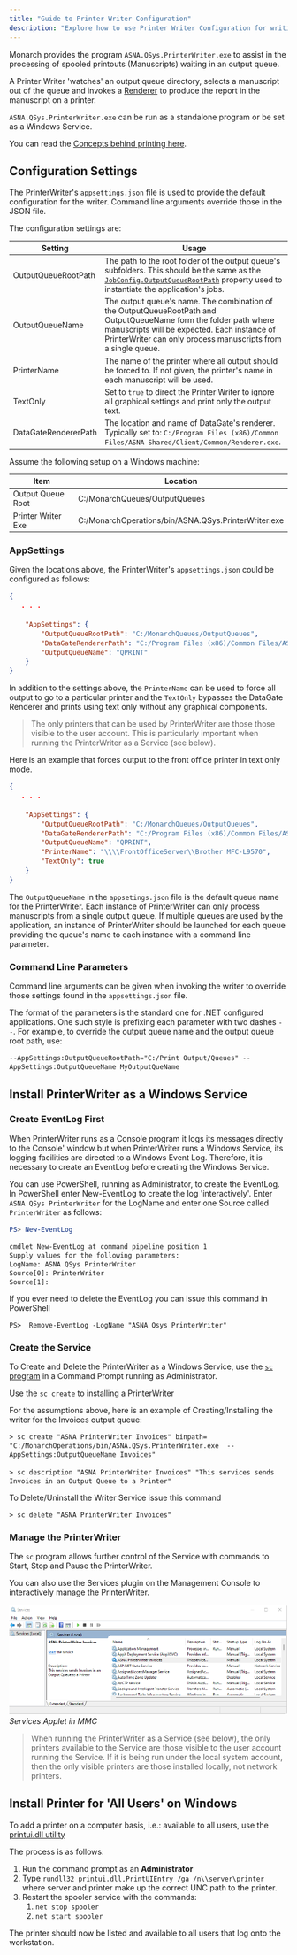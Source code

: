 ```yaml
---
title: "Guide to Printer Writer Configuration"
description: "Explore how to use Printer Writer Configuration for writing formatted text to output streams with ease, including error handling tips."
---
```


Monarch provides the program `ASNA.QSys.PrinterWriter.exe` to assist in the processing of spooled printouts (Manuscripts) waiting in an output queue.

A Printer Writer 'watches' an output queue directory, selects a manuscript out of the queue and invokes a [Renderer](manuscript-renderer.html) to produce the report in the manuscript on a printer.

`ASNA.QSys.PrinterWriter.exe` can be run as a standalone program or be set as a Windows Service.

You can read the [Concepts behind printing here](/concepts/printing/printing-introduction.html).

## Configuration Settings
The PrinterWriter's `appsettings.json` file is used to provide the default configuration for the writer. Command line arguments  override those in the JSON file.

The configuration settings are:

|        Setting       | Usage |
| -------------------- | ----- |
| OutputQueueRootPath  | The path to the root folder of the output queue's subfolders. This should be the same as the [`JobConfig.OutputQueueRootPath`](/reference/runtime/qsys-runtime-job-support/job-config.html) property used to instantiate the application's jobs.
| OutputQueueName      | The output queue's name.  The combination of the OutputQueueRootPath and OutputQueueName form the folder path where manuscripts will be expected. Each instance of PrinterWriter can only process manuscripts from a single queue.
| PrinterName          | The name of the printer where all output should be forced to. If not given, the printer's name in each manuscript will be used.
| TextOnly             | Set to `true` to direct the  Printer Writer to ignore all graphical settings and print only the output text.
| DataGateRendererPath | The location and name of DataGate's renderer.  Typically set to: `C:/Program Files (x86)/Common Files/ASNA Shared/Client/Common/Renderer.exe`.

Assume the following setup on a Windows machine:

|         Item          |            Location  |
|-----------------------| -------------------- |
| Output Queue Root     | C:/MonarchQueues/OutputQueues
| Printer Writer Exe    | C:/MonarchOperations/bin/ASNA.QSys.PrinterWriter.exe

### AppSettings
Given the locations above, the PrinterWriter's `appsettings.json` could be configured as follows:
```json
{
   . . . 

    "AppSettings": {
        "OutputQueueRootPath": "C:/MonarchQueues/OutputQueues",
        "DataGateRendererPath": "C:/Program Files (x86)/Common Files/ASNA Shared/Client/Common/Renderer.exe",
        "OutputQueueName": "QPRINT"
    }
}
```

In addition to the settings above, the `PrinterName` can be used to force all output to go to a particular printer and the `TextOnly` bypasses the DataGate Renderer and prints using text only without any graphical components.  

> The only printers that can be used by PrinterWriter are those those visible to the user account.  This is particularly important when running the PrinterWriter as a Service (see below).

Here is an example that forces output to the front office printer in text only mode.

```json
{
   . . . 

    "AppSettings": {
        "OutputQueueRootPath": "C:/MonarchQueues/OutputQueues",
        "DataGateRendererPath": "C:/Program Files (x86)/Common Files/ASNA Shared/Client/Common/Renderer.exe",
        "OutputQueueName": "QPRINT",
        "PrinterName": "\\\\FrontOfficeServer\\Brother MFC-L9570",
        "TextOnly": true
    }
}
```

The `OutputQueueName` in the `appsetings.json` file is the default queue name for the PrinterWriter. Each instance of PrinterWriter can only process manuscripts from a single output queue. If multiple queues are used by the application, an instance of PrinterWriter should be launched for each queue providing the queue's name to each instance with a command line parameter.

### Command Line Parameters
Command line arguments can be given when invoking the writer to override those settings found in the `appsettings.json` file.

The format of the parameters is the standard one for .NET configured applications.  One such style is prefixing each parameter with two dashes `--`.  For example, to override the output queue name and the output queue root path, use:

```
--AppSettings:OutputQueueRootPath="C:/Print Output/Queues" --AppSettings:OutputQueueName MyOutputQueName
```


## Install PrinterWriter as a Windows Service

### Create EventLog First
When PrinterWriter runs as a Console program it logs its messages directly to the Console' window but when PrinterWriter runs a Windows Service, its logging facilities are directed to a Windows Event Log. Therefore, it is necessary to create an EventLog before creating the Windows Service.

You can use PowerShell, running as Administrator, to create the EventLog. In PowerShell enter New-EventLog to create the log 'interactively'. Enter `ASNA QSys PrinterWriter` for the LogName and enter one Source called `PrinterWriter` as follows:

```powershell
PS> New-EventLog
```
```text
cmdlet New-EventLog at command pipeline position 1
Supply values for the following parameters:
LogName: ASNA QSys PrinterWriter
Source[0]: PrinterWriter
Source[1]:
```

If you ever need to delete the EventLog you can issue this command in PowerShell
```
PS>  Remove-EventLog -LogName "ASNA Qsys PrinterWriter"
```

### Create the Service
To Create and Delete the PrinterWriter as a Windows Service, use the [`sc` program](https://docs.microsoft.com/en-us/windows/win32/services/controlling-a-service-using-sc) in a  Command Prompt running as Administrator.

Use the `sc create` to installing a PrinterWriter 

For the assumptions above, here is an example of Creating/Installing the writer for the Invoices output queue:
```
> sc create "ASNA PrinterWriter Invoices" binpath= "C:/MonarchOperations/bin/ASNA.QSys.PrinterWriter.exe  --AppSettings:OutputQueueName Invoices"

> sc description "ASNA PrinterWriter Invoices" "This services sends Invoices in an Output Queue to a Printer"
```

To Delete/Uninstall the Writer Service issue this command
```
> sc delete "ASNA PrinterWriter Invoices"
```
### Manage the PrinterWriter
The `sc` program allows further control of the Service with commands to Start, Stop and Pause the PrinterWriter.

You can also use the Services plugin on the Management Console to interactively manage the PrinterWriter.

![Services Applet in MMC](images/services-applet.png)
_Services Applet in MMC_

> When running the PrinterWriter as a Service (see below), the only printers available to the Service are those visible to the user account running the Service.  If it is being run under the local system account, then the only visible printers are those installed locally, not network printers.

## Install Printer for 'All Users' on Windows

To add a printer on a computer basis, i.e.: available to all users, use the [printui.dll utility](https://docs.microsoft.com/en-us/windows-server/administration/windows-commands/rundll32-printui)

The process is as follows:

 1. Run the command prompt as an **Administrator**
 1. Type `rundll32 printui.dll,PrintUIEntry /ga /n\\server\printer` where server and printer make up the correct UNC path to the printer.
 1. Restart the spooler service with the commands:
    1. `net stop spooler`
    1. `net start spooler`

The printer should now be listed and available to all users that log onto the workstation.


